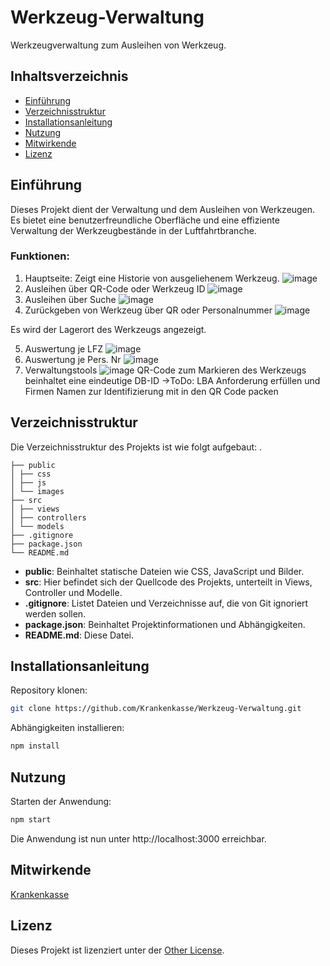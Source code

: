 # Werkzeug-Verwaltung

Werkzeugverwaltung zum Ausleihen von Werkzeug.

## Inhaltsverzeichnis
- [Einführung](#einführung)
- [Verzeichnisstruktur](#verzeichnisstruktur)
- [Installationsanleitung](#installationsanleitung)
- [Nutzung](#nutzung)
- [Mitwirkende](#mitwirkende)
- [Lizenz](#lizenz)

## Einführung
Dieses Projekt dient der Verwaltung und dem Ausleihen von Werkzeugen. Es bietet eine benutzerfreundliche Oberfläche und eine effiziente Verwaltung der Werkzeugbestände in der Luftfahrtbranche.

### Funktionen:

1. Hauptseite: Zeigt eine Historie von ausgeliehenem Werkzeug.
![image](https://github.com/user-attachments/assets/9e4cb6ca-d562-41cf-ad66-99d722989085)
2. Ausleihen über QR-Code oder Werkzeug ID
![image](https://github.com/user-attachments/assets/2b065581-1962-4860-997c-89f2bd859dc4)
3. Ausleihen über Suche
![image](https://github.com/user-attachments/assets/6a8330ee-2e39-4fe5-b0e0-9565c35b9162)
4. Zurückgeben von Werkzeug über QR oder Personalnummer
![image](https://github.com/user-attachments/assets/06fdaf56-2b03-4dd1-aca7-574bb21c4672)

Es wird der Lagerort des Werkzeugs angezeigt.

5. Auswertung je LFZ
![image](https://github.com/user-attachments/assets/f0b39aa6-5b1b-45b2-b184-35980bac9657)
6. Auswertung je Pers. Nr
![image](https://github.com/user-attachments/assets/8eeca90d-4377-42dd-a89c-2ba8c29ae333)
7. Verwaltungstools
![image](https://github.com/user-attachments/assets/8361d0e7-b324-4e5f-837f-3d30a28d282a)
QR-Code zum Markieren des Werkzeugs beinhaltet eine eindeutige DB-ID
->ToDo: LBA Anforderung erfüllen und Firmen Namen zur Identifizierung mit in den QR Code packen






## Verzeichnisstruktur
Die Verzeichnisstruktur des Projekts ist wie folgt aufgebaut:
.
```
├── public
│ ├── css
│ ├── js
│ └── images
├── src
│ ├── views
│ ├── controllers
│ └── models
├── .gitignore
├── package.json
└── README.md
```

- **public**: Beinhaltet statische Dateien wie CSS, JavaScript und Bilder.
- **src**: Hier befindet sich der Quellcode des Projekts, unterteilt in Views, Controller und Modelle.
- **.gitignore**: Listet Dateien und Verzeichnisse auf, die von Git ignoriert werden sollen.
- **package.json**: Beinhaltet Projektinformationen und Abhängigkeiten.
- **README.md**: Diese Datei.

## Installationsanleitung
Repository klonen:
 ```bash
git clone https://github.com/Krankenkasse/Werkzeug-Verwaltung.git
 ```
Abhängigkeiten installieren:
```bash
npm install
```
## Nutzung
Starten der Anwendung:
```bash
npm start
```
Die Anwendung ist nun unter http://localhost:3000 erreichbar.

## Mitwirkende
[Krankenkasse](https://github.com/Krankenkasse)
## Lizenz
Dieses Projekt ist lizenziert unter der [Other License](LICENSE).

